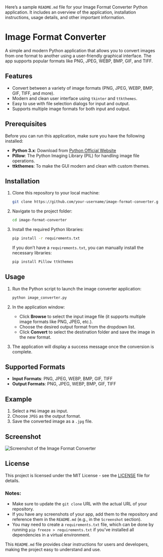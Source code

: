 Here’s a sample `README.md` file for your Image Format Converter Python application. It includes an overview of the application, installation instructions, usage details, and other important information.


# Image Format Converter

A simple and modern Python application that allows you to convert images from one format to another using a user-friendly graphical interface. The app supports popular formats like PNG, JPEG, WEBP, BMP, GIF, and TIFF.

## Features

- Convert between a variety of image formats (PNG, JPEG, WEBP, BMP, GIF, TIFF, and more).
- Modern and clean user interface using `tkinter` and `ttkthemes`.
- Easy to use with file selection dialogs for input and output.
- Supports multiple image formats for both input and output.

## Prerequisites

Before you can run this application, make sure you have the following installed:

- **Python 3.x**: Download from [Python Official Website](https://www.python.org/downloads/)
- **Pillow**: The Python Imaging Library (PIL) for handling image file operations.
- **ttkthemes**: To make the GUI modern and clean with custom themes.

## Installation

1. Clone this repository to your local machine:

   ```bash
   git clone https://github.com/your-username/image-format-converter.git
   ```

2. Navigate to the project folder:

   ```bash
   cd image-format-converter
   ```

3. Install the required Python libraries:

   ```bash
   pip install -r requirements.txt
   ```

   If you don’t have a `requirements.txt`, you can manually install the necessary libraries:

   ```bash
   pip install Pillow ttkthemes
   ```

## Usage

1. Run the Python script to launch the image converter application:

   ```bash
   python image_converter.py
   ```

2. In the application window:
   - Click **Browse** to select the input image file (it supports multiple image formats like PNG, JPEG, etc.).
   - Choose the desired output format from the dropdown list.
   - Click **Convert** to select the destination folder and save the image in the new format.

3. The application will display a success message once the conversion is complete.

## Supported Formats

- **Input Formats**: PNG, JPEG, WEBP, BMP, GIF, TIFF
- **Output Formats**: PNG, JPEG, WEBP, BMP, GIF, TIFF

## Example

1. Select a `PNG` image as input.
2. Choose `JPEG` as the output format.
3. Save the converted image as a `.jpg` file.

## Screenshot

![Screenshot of the Image Format Converter](./screenshot.png)

## License

This project is licensed under the MIT License - see the [LICENSE](LICENSE) file for details.

### Notes:
- Make sure to update the `git clone` URL with the actual URL of your repository.
- If you have any screenshots of your app, add them to the repository and reference them in the `README.md` (e.g., in the `Screenshot` section).
- You may need to create a `requirements.txt` file, which can be done by running `pip freeze > requirements.txt` if you’ve installed all dependencies in a virtual environment.

This `README.md` file provides clear instructions for users and developers, making the project easy to understand and use.

